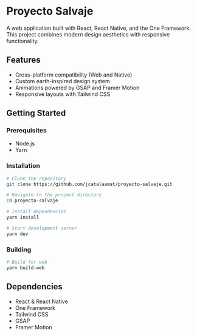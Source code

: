 # Proyecto Salvaje

A web application built with React, React Native, and the One Framework. This project combines modern design aesthetics with responsive functionality.

## Features

- Cross-platform compatibility (Web and Native)
- Custom earth-inspired design system
- Animations powered by GSAP and Framer Motion
- Responsive layouts with Tailwind CSS

## Getting Started

### Prerequisites
- Node.js
- Yarn

### Installation

```bash
# Clone the repository
git clone https://github.com/jcatalaamat/proyecto-salvaje.git

# Navigate to the project directory
cd proyecto-salvaje

# Install dependencies
yarn install

# Start development server
yarn dev
```

### Building

```bash
# Build for web
yarn build:web
```

## Dependencies

- React & React Native
- One Framework
- Tailwind CSS
- GSAP
- Framer Motion
